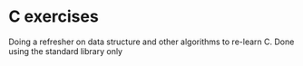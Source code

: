 # C exercises

Doing a refresher on data structure and other algorithms to re-learn C. 
Done using the standard library only

